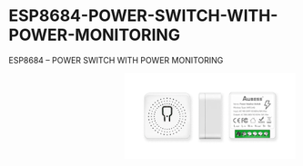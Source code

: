# ESP8684-POWER-SWITCH-WITH-POWER-MONITORING
ESP8684 – POWER SWITCH WITH POWER MONITORING

<img  style="float: right;" src="https://github.com/AchimPieters/ESP8684-POWER-SWITCH-WITH-POWER-MONITORING/blob/main/images/AUBESS%20POWER-SWITCH-WITH-POWER-MONITORING.png" width="300">
